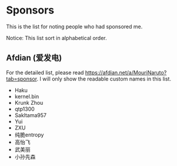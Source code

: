 ﻿# Sponsors

This is the list for noting people who had sponsored me.

Notice: This list sort in alphabetical order.

## Afdian (爱发电)

For the detailed list, please read https://afdian.net/a/MouriNaruto?tab=sponsor.
I will only show the readable custom names in this list.

- Haku
- kernel.bin
- Krunk Zhou
- qtp1300
- Sakltama957
- Yui
- ZXU
- 纯脆entropy
- 高怡飞
- 武美丽
- 小孙先森
